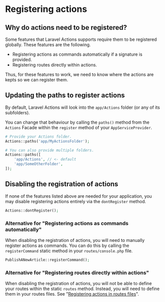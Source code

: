 # Registering actions

## Why do actions need to be registered?

Some features that Laravel Actions supports require them to be registered globally. These features are the following.
- Registering actions as commands automatically if a signature is provided.
- Registering routes directly within actions.

Thus, for these features to work, we need to know where the actions are kepts so we can register them.

## Updating the paths to register actions

By default, Laravel Actions will look into the `app/Actions` folder (or any of its subfolders).

You can change that behaviour by calling the `paths()` method from the `Actions` Facade within the `register` method of your `AppServiceProvider`.

```php
# Provide your Actions folder.
Actions::paths('app/MyActionsFolder');

# You can also provide multiple folders.
Actions::paths([
    'app/Actions', // <- default
    'app/SomeOtherFolder',
]);
```

## Disabling the registration of actions

If none of the features listed above are needed for your application, you may disable registering actions entirely via the `dontRegister` method.

```php
Actions::dontRegister();
```

### Alternative for "Registering actions as commands automatically"

When disabling the registration of actions, you will need to manually register actions as commands. You can do this by calling the `registerCommand` static method in your `routes/console.php` file.

```php
PublishANewArticle::registerCommand();
```

### Alternative for "Registering routes directly within actions"

When disabling the registration of actions, you will not be able to define your routes within the static `routes` method. Instead, you will need to define them in your routes files. See "[Registering actions in routes files](./actions-as-controllers.html#registering-actions-in-routes-files)".
